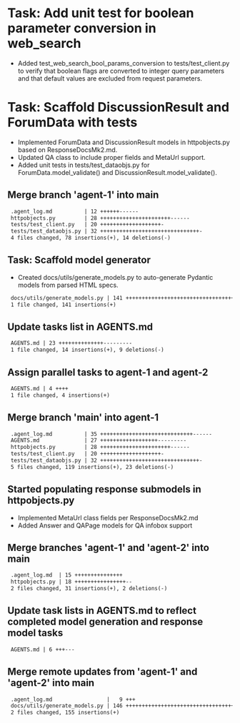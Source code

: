 # Task: Add unit test for boolean parameter conversion in web_search

- Added test_web_search_bool_params_conversion to tests/test_client.py to verify that boolean flags are converted to integer query parameters and that default values are excluded from request parameters.

# Task: Scaffold DiscussionResult and ForumData with tests

- Implemented ForumData and DiscussionResult models in httpobjects.py based on ResponseDocsMk2.md.
- Updated QA class to include proper fields and MetaUrl support.
- Added unit tests in tests/test_dataobjs.py for ForumData.model_validate() and DiscussionResult.model_validate().
## Merge branch 'agent-1' into main

```diff
 .agent_log.md          | 12 ++++++------
 httpobjects.py         | 28 ++++++++++++++++++++++------
 tests/test_client.py   | 20 +++++++++++++++++++-
 tests/test_dataobjs.py | 32 +++++++++++++++++++++++++++++++-
 4 files changed, 78 insertions(+), 14 deletions(-)
```

## Task: Scaffold model generator

- Created docs/utils/generate_models.py to auto-generate Pydantic models from parsed HTML specs.

```diff
 docs/utils/generate_models.py | 141 +++++++++++++++++++++++++++++++++++++++++++++++++++++++++++++
 1 file changed, 141 insertions(+)
```

## Update tasks list in AGENTS.md

```diff
 AGENTS.md | 23 ++++++++++++++---------
 1 file changed, 14 insertions(+), 9 deletions(-)
```

## Assign parallel tasks to agent-1 and agent-2

```diff
 AGENTS.md | 4 ++++
 1 file changed, 4 insertions(+)
```

## Merge branch 'main' into agent-1

```diff
 .agent_log.md          | 35 +++++++++++++++++++++++++++++------
 AGENTS.md              | 27 ++++++++++++++++++---------
 httpobjects.py         | 28 ++++++++++++++++++++++------
 tests/test_client.py   | 20 +++++++++++++++++++-
 tests/test_dataobjs.py | 32 +++++++++++++++++++++++++++++++-
 5 files changed, 119 insertions(+), 23 deletions(-)
```

## Started populating response submodels in httpobjects.py
- Implemented MetaUrl class fields per ResponseDocsMk2.md
- Added Answer and QAPage models for QA infobox support

## Merge branches 'agent-1' and 'agent-2' into main

```diff
 .agent_log.md  | 15 +++++++++++++++
 httpobjects.py | 18 ++++++++++++++++--
 2 files changed, 31 insertions(+), 2 deletions(-)
```

## Update task lists in AGENTS.md to reflect completed model generation and response model tasks

```diff
 AGENTS.md | 6 +++---
```

## Merge remote updates from 'agent-1' and 'agent-2' into main

```diff
 .agent_log.md                 |   9 +++
 docs/utils/generate_models.py | 146 ++++++++++++++++++++++++++++++++++++++++++
 2 files changed, 155 insertions(+)
```
